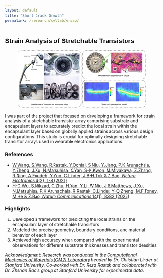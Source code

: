 ```yaml
---
layout: default
title: "Short Crack Growth"
permalink: /research/collab/encap/
---
```

<section class="research-detail"> 

  <h2>Strain Analysis of Stretchable Transistors</h2> 

  <figure class="rd-image"> <img src="/research/postdoc/PostdocOverview.png" alt="Short crack growth study"> </figure> 

  <div class="rd-content"> <p> I was part of the project that focused on developing a framework for strain analysis of a stretchable transistor array comprising substrate and encapsulant layers to accurately predict the local strain within the encapsulant layer based on globally applied strains across various design configurations. This study is crucial for optimally designing stretchable transistor arrays used in wearable electronics applications.  </p>

  <h3>References</h3>
  <ul class="rd-refs">
    <li><a href="https://www.nature.com/articles/s41928-020-00525-1" target="_blank">W.Wang, S.Wang, R.Rastak, Y.Ochiai, S.Niu, Y.Jiang, P.K.Arunachala, Y.Zheng, J.Xu, N.Matsuhisa, X.Yan, S-K.Kwon, M.Miyakawa, Z.Zhang, R.Ning, A.Foudeh, Y.Yun, C.Linder, J.B-H.Tok & Z.Bao, <em>Nature Electronics</em> 4(2), 1-8 (2021)</a></li>
    <li><a href="https://www.nature.com/articles/s41467-023-44099-w" target="_blank">H-C.Wu, S.Nikzad, C.Zhu, H.Yan, Y.Li, W.Niu, J.R.Matthews, J.Xu, N.Matsuhisa, P.K.Arunachala, R.Rastak, C.Linder, Y-Q.Zheng, M.F.Toney, M.He & Z.Bao, <em>Nature Communications</em> 14(1), 8382 (2023)</a></li>
  </ul>

  <h3>Highlights</h3>
  <ol class="rd-highlights">
    <li>Developed a framework for predicting the local strains on the encapsulant layer of stretchable transistors </li>
    <li>Modeled the precise geometry, boundary conditions, and material behavior of each layer</li>
    <li>Achieved high accuracy when compared with the experimental observations for different substrate thicknesses and transistor densities</li>
  </ol>

  <p class="rd-ack"><em>
    Acknowledgment: Research was conducted in the <a href="https://cm2.stanford.edu/" target="_blank">Computational Mechanics of Materials (CM2) Laboratory</a> headed by Dr. Christian Linder at Stanford University. Co-worked with Dr. Reza Rastak and collaborated with Dr. Zhenan Bao's group at Stanford University for experimental data.  
  </em></p>

  </div> 
</section>